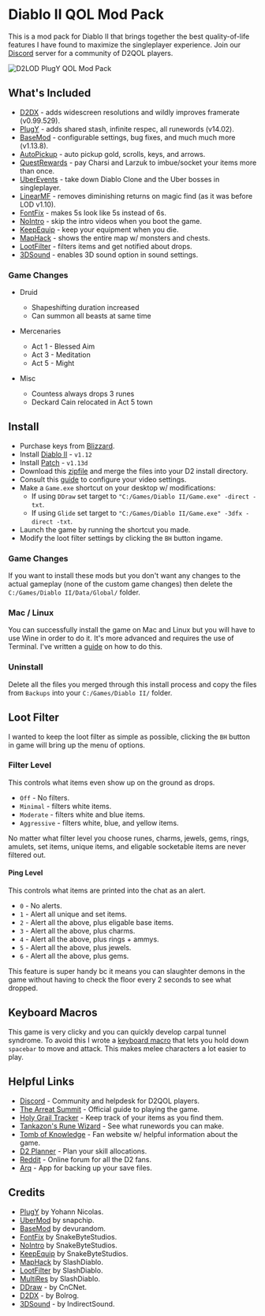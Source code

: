 # Diablo II QOL Mod Pack

This is a mod pack for Diablo II that brings together the best quality-of-life features I have found to maximize the singleplayer experience.  Join our [Discord](https://discord.gg/KjDU67x) server for a community of D2QOL players.

![D2LOD PlugY QOL Mod Pack](https://i.imgur.com/D1CKhA2.jpg)

## What's Included

- [D2DX](https://github.com/bolrog/d2dx/releases) - adds widescreen resolutions and wildly improves framerate (v0.99.529).
- [PlugY](http://plugy.free.fr/en/index.html) - adds shared stash, infinite respec, all runewords (v14.02).
- [BaseMod](https://www.moddb.com/mods/basemod) - configurable settings, bug fixes, and much much more (v1.13.8).
- [AutoPickup](https://www.moddb.com/mods/basemod) - auto pickup gold, scrolls, keys, and arrows.
- [QuestRewards](https://www.moddb.com/mods/basemod) - pay Charsi and Larzuk to imbue/socket your items more than once.
- [UberEvents](https://www.moddb.com/mods/basemod) - take down Diablo Clone and the Uber bosses in singleplayer.
- [LinearMF](https://www.moddb.com/mods/basemod) - removes diminishing returns on magic find (as it was before LOD v1.10).
- [FontFix](https://www.snakebytestudios.com/projects/mods/diablo-2-mods/#fixedfont) - makes 5s look like 5s instead of 6s.
- [NoIntro](https://www.snakebytestudios.com/projects/mods/diablo-2-mods/#nointro) - skip the intro videos when you boot the game.
- [KeepEquip](https://www.snakebytestudios.com/projects/mods/diablo-2-mods/#equipmentdeath) - keep your equipment when you die.
- [MapHack](https://github.com/youbetterdont/bhconfig/wiki/User-Guide) - shows the entire map w/ monsters and chests.
- [LootFilter](https://www.reddit.com/r/slashdiablo/comments/hw0dro/announcing_slash_bh_199/) - filters items and get notified about drops.
- [3DSound](https://www.indirectsound.com/downloads.html) - enables 3D sound option in sound settings.

### Game Changes

- Druid
	- Shapeshifting duration increased
	- Can summon all beasts at same time

- Mercenaries
	- Act 1 - Blessed Aim
	- Act 3 - Meditation
	- Act 5 - Might

- Misc
	- Countess always drops 3 runes
	- Deckard Cain relocated in Act 5 town

## Install

- Purchase keys from [Blizzard](https://us.shop.battle.net/en-us/family/diablo-ii).
- Install [Diablo II](https://mega.nz/#!e9thyD6A!ExGJuZUtvRJ2c8DrxSL0ihCouh-ARbdVxODXIqVt3dc) - ``v1.12``
- Install [Patch](http://ftp.blizzard.com/pub/diablo2exp/patches/PC/LODPatch_113d.exe) - ``v1.13d``
- Download this [zipfile](https://github.com/whipowill/d2-plugy-qol/archive/master.zip) and merge the files into your D2 install directory.
- Consult this [guide](https://github.com/whipowill/d2-plugy-qol/blob/master/Guides/Video.md) to configure your video settings.
- Make a ``Game.exe`` shortcut on your desktop w/ modifications:
	- If using ``DDraw`` set target to ``"C:/Games/Diablo II/Game.exe" -direct -txt``.
	- If using ``Glide`` set target to ``"C:/Games/Diablo II/Game.exe" -3dfx -direct -txt``.
- Launch the game by running the shortcut you made.
- Modify the loot filter settings by clicking the ``BH`` button ingame.

### Game Changes

If you want to install these mods but you don't want any changes to the actual gameplay (none of the custom game changes) then delete the ``C:/Games/Diablo II/Data/Global/`` folder.

### Mac / Linux

You can successfully install the game on Mac and Linux but you will have to use Wine in order to do it.  It's more advanced and requires the use of Terminal.  I've written a [guide](https://github.com/whipowill/d2-plugy-qol/blob/master/Guides/Unix.md) on how to do this.

### Uninstall

Delete all the files you merged through this install process and copy the files from ``Backups`` into your ``C:/Games/Diablo II/`` folder.

## Loot Filter

I wanted to keep the loot filter as simple as possible, clicking the ``BH`` button in game will bring up the menu of options.

### Filter Level

This controls what items even show up on the ground as drops.

- ``Off`` - No filters.
- ``Minimal`` - filters white items.
- ``Moderate`` - filters white and blue items.
- ``Aggressive`` - filters white, blue, and yellow items.

No matter what filter level you choose runes, charms, jewels, gems, rings, amulets, set items, unique items, and eligable socketable items are never filtered out.

#### Ping Level

This controls what items are printed into the chat as an alert.

- ``0`` - No alerts.
- ``1`` - Alert all unique and set items.
- ``2`` - Alert all the above, plus eligable base items.
- ``3`` - Alert all the above, plus charms.
- ``4`` - Alert all the above, plus rings + ammys.
- ``5`` - Alert all the above, plus jewels.
- ``6`` - Alert all the above, plus gems.

This feature is super handy bc it means you can slaughter demons in the game without having to check the floor every 2 seconds to see what dropped.

## Keyboard Macros

This game is very clicky and you can quickly develop carpal tunnel syndrome.  To avoid this I wrote a [keyboard macro](https://github.com/whipowill/ahk-autoattack) that lets you hold down ``spacebar`` to move and attack.  This makes melee characters a lot easier to play.

## Helpful Links

- [Discord](https://discord.gg/KjDU67x) - Community and helpdesk for D2QOL players.
- [The Arreat Summit](http://classic.battle.net/diablo2exp/) - Official guide to playing the game.
- [Holy Grail Tracker](https://d2-holy-grail.herokuapp.com/) - Keep track of your items as you find them.
- [Tankazon's Rune Wizard](https://fabd.github.io/diablo2/runewizard/index.html) - See what runewords you can make.
- [Tomb of Knowledge](http://www.d2tomb.com/curses.shtml) - Fan website w/ helpful information about the game.
- [D2 Planner](https://d2planner.github.io/skills/?eyJ2IjoxLCJwIjoiMS4xNEQiLCJjIjoiYW1hem9uIiwicyI6e30sImIiOnt9LCJ0IjoxfQ==) - Plan your skill allocations.
- [Reddit](https://www.reddit.com/r/diablo2/) - Online forum for all the D2 fans.
- [Arq](https://www.arqbackup.com/) - App for backing up your save files.

## Credits

- [PlugY](http://plugy.free.fr/en/index.html) by Yohann Nicolas.
- [UberMod](https://github.com/Snapchip/D2UberMod) by snapchip.
- [BaseMod](https://www.moddb.com/mods/basemod) by devurandom.
- [FontFix](https://www.snakebytestudios.com/projects/mods/diablo-2-mods/#fixedfont) by SnakeByteStudios.
- [NoIntro](https://www.snakebytestudios.com/projects/mods/diablo-2-mods/#nointro) by SnakeByteStudios.
- [KeepEquip](https://www.snakebytestudios.com/projects/mods/diablo-2-mods/#equipmentdeath) by SnakeByteStudios.
- [MapHack](https://github.com/youbetterdont/slashdiablo-maphack) by SlashDiablo.
- [LootFilter](https://www.reddit.com/r/slashdiablo/comments/hw0dro/announcing_slash_bh_199/) by SlashDiablo.
- [MultiRes](https://www.reddit.com/r/slashdiablo/comments/7z5uy1/hd_mod_and_maphack_new_release/) by SlashDiablo.
- [DDraw](https://github.com/CnCNet/cnc-ddraw/releases) - by CnCNet.
- [D2DX](https://github.com/bolrog/d2dx/releases) - by Bolrog.
- [3DSound](https://www.indirectsound.com/downloads.html) - by IndirectSound.